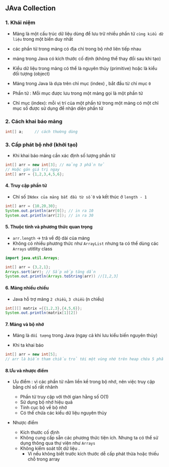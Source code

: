 ## JAva Collection

### 1. Khái niệm

-   Mảng là một cấu trúc dữ liệu dùng để lưu trữ nhiều phần tử `cùng kiểu dữ liệu` trong một biến duy nhất
-   các phần tử trong mảng có địa chỉ trong bộ nhớ liên tiếp nhau
-   mảng trong Java có kích thước cố định (không thể thay đổi sau khi tạo)
-   Kiểu dữ liệu trong mảng có thể là nguyên thủy (primitive) hoặc là kiểu đối tượng (object)
-   Mảng trong Java là dựa trên chỉ mục (index) , bắt đầu từ chỉ mục `0`

-   Phần tử : Mỗi mục được lưu trong một mảng gọi là một phần tử
-   Chỉ mục (index): mỗi vị trí của một phần tử trong một mảng có một chỉ mục số được sử dụng để nhận diện phần tử

### 2. Cách khai báo mảng

```java
int[] a;     // cách thường dùng
```

### 3. Cấp phát bộ nhớ (khởi tạo)

-   Khi khai báo mảng cần xác định số lượng phần tử

```java
int[] arr = new int[3]; // mảng 3 phần tử
// Hoặc gán giá trị ngay
int[] arr = {1,2,3,4,5,6};
```

#### 4. Truy cập phần tử

-   Chỉ số `INdex của mảng bắt đầu từ số 0` và kết thúc ở `length - 1`

```java
int[] arr = {10,20,30};
System.out.println(arr[0]); // in ra 10
System.out.println(arr[2]); // in ra 30
```

#### 5. Thuộc tính và phương thức quan trọng

-   `arr.length` -> trả về độ dài của mảng
-   Không có nhiều phương thức như `ArrayList` nhưng ta có thể dùng các `Arrays` utitlity class

```java
import java.util.Arrays;

int[] arr = {3,2,1};
Arrays.sort(arr); // Sắp xếp tăng dần
System.out.println(Arrays.toString(arr)) //[1,2,3]
```

#### 6. Mảng nhiều chiều

-   Java hỗ trợ mảng `2 chiều`, `3 chiều` (n chiều)

```java
int[][] matrix ={{1,2,3},{4,5,6}};
System.out.println(matrix[1][2])
```

#### 7. Mảng và bộ nhớ

-   Mảng là `đối tượng` trong Java (ngay cả khi lưu kiểu biến nguyên thủy)

-   Khi ta khai báo

```java
int[] arr = new int[5];
// arr là biến tham chiếu trỏ tới một vùng nhớ trên heap chứa 5 phần tử
```

#### 8.Ưu và nhược điểm

-   Ưu điểm : vì các phần tử nằm liền kề trong bộ nhớ, nên việc truy cập bằng chỉ số rất nhânh

    -   Phần tử truy cập với thời gian hằng số O(1)
    -   Sử dụng bộ nhớ hiệu quả
    -   Tính cục bộ về bộ nhớ
    -   Có thể chứa các kiểu dữ liệu nguyên thủy

-   Nhược điểm
    -   Kích thước cố định
    -   Không cung cấp sẵn các phương thức tiện ích. Nhưng ta có thể sử dụng thông qua thư viện như `Arrays`
    -   Không kiểm soát tốt dữ liệu .
        -   Vì nếu không biết trước kích thước dễ cấp phát thừa hoặc thiếu chỗ trong array

